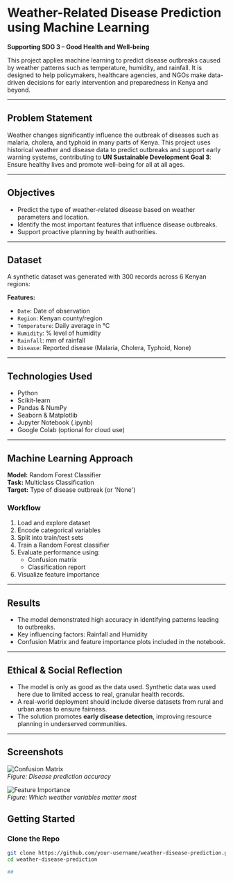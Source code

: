 # Weather-Related Disease Prediction using Machine Learning

**Supporting SDG 3 – Good Health and Well-being**

This project applies machine learning to predict disease outbreaks caused by weather patterns such as temperature, humidity, and rainfall. It is designed to help policymakers, healthcare agencies, and NGOs make data-driven decisions for early intervention and preparedness in Kenya and beyond.

---

## Problem Statement

Weather changes significantly influence the outbreak of diseases such as malaria, cholera, and typhoid in many parts of Kenya. This project uses historical weather and disease data to predict outbreaks and support early warning systems, contributing to **UN Sustainable Development Goal 3**: Ensure healthy lives and promote well-being for all at all ages.

---

## Objectives

- Predict the type of weather-related disease based on weather parameters and location.
- Identify the most important features that influence disease outbreaks.
- Support proactive planning by health authorities.

---

## Dataset

A synthetic dataset was generated with 300 records across 6 Kenyan regions:

**Features:**

- `Date`: Date of observation  
- `Region`: Kenyan county/region  
- `Temperature`: Daily average in °C  
- `Humidity`: % level of humidity  
- `Rainfall`: mm of rainfall  
- `Disease`: Reported disease (Malaria, Cholera, Typhoid, None)

---

## Technologies Used

- Python  
- Scikit-learn  
- Pandas & NumPy  
- Seaborn & Matplotlib  
- Jupyter Notebook (.ipynb)  
- Google Colab (optional for cloud use)

---

## Machine Learning Approach

**Model:** Random Forest Classifier  
**Task:** Multiclass Classification  
**Target:** Type of disease outbreak (or 'None')

### Workflow

1. Load and explore dataset  
2. Encode categorical variables  
3. Split into train/test sets  
4. Train a Random Forest classifier  
5. Evaluate performance using:  
   - Confusion matrix  
   - Classification report  
6. Visualize feature importance

---

## Results

- The model demonstrated high accuracy in identifying patterns leading to outbreaks.  
- Key influencing factors: Rainfall and Humidity  
- Confusion Matrix and feature importance plots included in the notebook.

---

## Ethical & Social Reflection

- The model is only as good as the data used. Synthetic data was used here due to limited access to real, granular health records.  
- A real-world deployment should include diverse datasets from rural and urban areas to ensure fairness.  
- The solution promotes **early disease detection**, improving resource planning in underserved communities.

---
## Screenshots 
![Confusion Matrix](C:\Users\sharl\OneDrive\Pictures\Screenshots/confusion_matrix.png)  
*Figure: Disease prediction accuracy*

![Feature Importance](C:\Users\sharl\OneDrive\Pictures\Screenshots/feature_importance.png)  
*Figure: Which weather variables matter most*


## Getting Started

### Clone the Repo

```bash
git clone https://github.com/your-username/weather-disease-prediction.git
cd weather-disease-prediction

##
